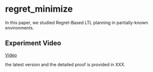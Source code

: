 # regret_minimize

In this paper, we studied Regret-Based LTL planning in partially-known environments.

## Experiment Video

[Video](https://youtu.be/lLRT2pLfABA)

the latest version and the detailed proof is provided in XXX.

